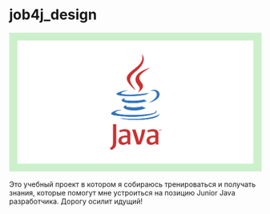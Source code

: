 #                                                        job4j_design <center>

![ScreenShot](java1.png)

Это учебный проект в котором я собираюсь тренироваться и получать знания, которые помогут мне устроиться на позицию Junior Java разработчика.
                      Дорогу осилит идущий! 

